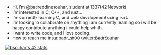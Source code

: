 -  Hi, I’m @badreddinesouhar, student at 1337(42 Network)
-  I’m interested in C, C++, and rust...
-  I’m currently learning C, and web development using rust.
-  I’m looking to collaborate on anything i am currently learning so i will be happy contribute anything i could help whith.
-  I want to write code, and I love coding.
-  How to reach me insta:badr_sh00 twitter:BadrSouhar

[![bsouhar's 42 stats](https://badge.mediaplus.ma/greenbinary/bsouhar)](https://github.com/oakoudad/badge42)
<!---
badreddinesouhar/badreddinesouhar is a ✨ special ✨ repository because its `README.md` (this file) appears on your GitHub profile.
You can click the Preview link to take a look at your changes.
--->
